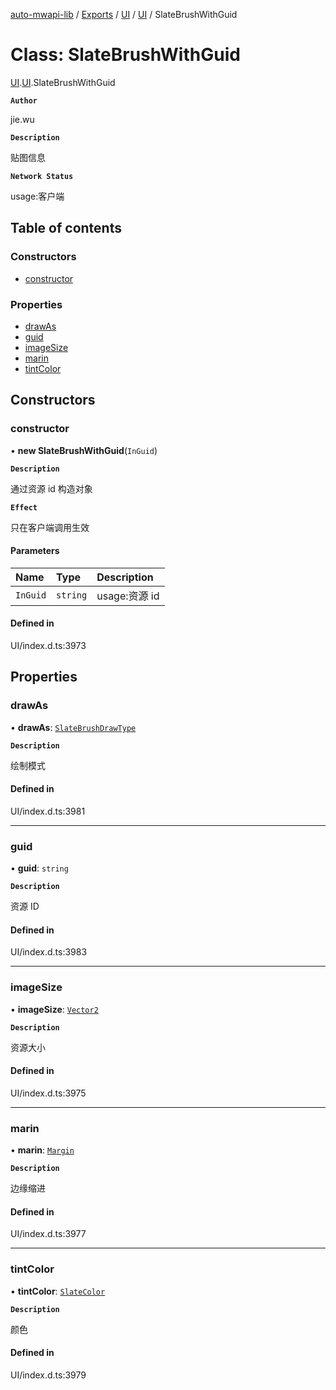 [auto-mwapi-lib](../README.md) / [Exports](../modules.md) / [UI](../modules/UI.md) / [UI](../modules/UI.UI.md) / SlateBrushWithGuid

# Class: SlateBrushWithGuid

[UI](../modules/UI.md).[UI](../modules/UI.UI.md).SlateBrushWithGuid

**`Author`**

jie.wu

**`Description`**

贴图信息

**`Network Status`**

usage:客户端

## Table of contents

### Constructors

- [constructor](UI.UI.SlateBrushWithGuid.md#constructor)

### Properties

- [drawAs](UI.UI.SlateBrushWithGuid.md#drawas)
- [guid](UI.UI.SlateBrushWithGuid.md#guid)
- [imageSize](UI.UI.SlateBrushWithGuid.md#imagesize)
- [marin](UI.UI.SlateBrushWithGuid.md#marin)
- [tintColor](UI.UI.SlateBrushWithGuid.md#tintcolor)

## Constructors

### constructor

• **new SlateBrushWithGuid**(`InGuid`)

**`Description`**

通过资源 id 构造对象

**`Effect`**

只在客户端调用生效

#### Parameters

| Name     | Type     | Description   |
| :------- | :------- | :------------ |
| `InGuid` | `string` | usage:资源 id |

#### Defined in

UI/index.d.ts:3973

## Properties

### drawAs

• **drawAs**: [`SlateBrushDrawType`](../enums/UI.UI.SlateBrushDrawType.md)

**`Description`**

绘制模式

#### Defined in

UI/index.d.ts:3981

---

### guid

• **guid**: `string`

**`Description`**

资源 ID

#### Defined in

UI/index.d.ts:3983

---

### imageSize

• **imageSize**: [`Vector2`](Type.Type.Vector2.md)

**`Description`**

资源大小

#### Defined in

UI/index.d.ts:3975

---

### marin

• **marin**: [`Margin`](UI.UI.Margin.md)

**`Description`**

边缘缩进

#### Defined in

UI/index.d.ts:3977

---

### tintColor

• **tintColor**: [`SlateColor`](UI.UI.SlateColor.md)

**`Description`**

颜色

#### Defined in

UI/index.d.ts:3979

